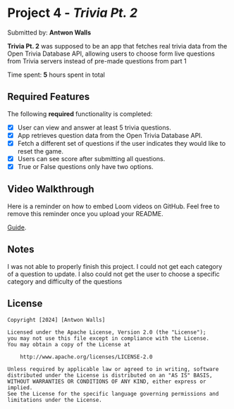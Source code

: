 # Project 4 - *Trivia Pt. 2*

Submitted by: **Antwon Walls**

**Trivia Pt. 2** was supposed to be an app that fetches real trivia data from the Open Trivia Database API, allowing users to choose form live questions from Trivia servers instead of pre-made questions from part 1 

Time spent: **5** hours spent in total

## Required Features

The following **required** functionality is completed:

- [x] User can view and answer at least 5 trivia questions.
- [x] App retrieves question data from the Open Trivia Database API.
- [x] Fetch a different set of questions if the user indicates they would like to reset the game.
- [x] Users can see score after submitting all questions.
- [x] True or False questions only have two options.

## Video Walkthrough

Here is a reminder on how to embed Loom videos on GitHub. Feel free to remove this reminder once you upload your README. 

[Guide](https://youtu.be/0W7mO1XXEKc).

## Notes

I was not able to properly finish this project. I could not get each category of a question to update. I also could not get the user to choose a specific category and difficulty of the questions

## License

    Copyright [2024] [Antwon Walls]

    Licensed under the Apache License, Version 2.0 (the "License");
    you may not use this file except in compliance with the License.
    You may obtain a copy of the License at

        http://www.apache.org/licenses/LICENSE-2.0

    Unless required by applicable law or agreed to in writing, software
    distributed under the License is distributed on an "AS IS" BASIS,
    WITHOUT WARRANTIES OR CONDITIONS OF ANY KIND, either express or implied.
    See the License for the specific language governing permissions and
    limitations under the License.
